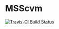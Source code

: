 # MSScvm
[![Travis-CI Build Status](https://travis-ci.org/NA/NA.svg?branch=master)](https://travis-ci.org/NA/NA)
